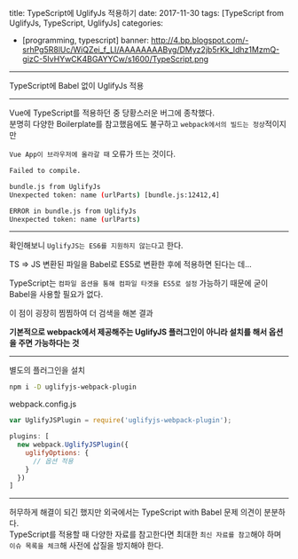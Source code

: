 title: TypeScript에 UglifyJs 적용하기
date: 2017-11-30
tags: [TypeScript from UglifyJs, TypeScript, UglifyJs]
categories:
- [programming, typescript]
banner: http://4.bp.blogspot.com/-srhPg5R8lUc/WiQZei_f_LI/AAAAAAAAByg/DMyz2jb5rKk_ldhz1MzmQ-gizC-5IvHYwCK4BGAYYCw/s1600/TypeScript.png

---

TypeScript에 Babel 없이 UglifyJs 적용

<!-- more -->

---

Vue에 TypeScript를 적용하던 중 당황스러운 버그에 종착했다.  
분명히 다양한 Boilerplate를 참고했음에도 불구하고 `webpack에서의 빌드는 정상`적이지만

`Vue App이 브라우저에 올라갈 때` 오류가 뜨는 것이다.


```bash
Failed to compile.

bundle.js from UglifyJs
Unexpected token: name (urlParts) [bundle.js:12412,4]
```

```bash
ERROR in bundle.js from UglifyJs
Unexpected token: name (urlParts)
```

---

확인해보니 `UglifyJS는 ES6를 지원하지 않는다`고 한다.

TS => JS 변환된 파일을 Babel로 ES5로 변환한 후에 적용하면 된다는 데...

TypeScript는 `컴파일 옵션을 통해 컴파일 타겟을 ES5로 설정` 가능하기 때문에 굳이 Babel을 사용할 필요가 없다.

이 점이 굉장히 찜찜하여 더 검색을 해본 결과

**기본적으로 webpack에서 제공해주는 UglifyJS 플러그인이 아니라 설치를 해서 옵션을 주면 가능하다는 것**

---

별도의 플러그인을 설치
```bash
npm i -D uglifyjs-webpack-plugin
```

webpack.config.js
```js
var UglifyJSPlugin = require('uglifyjs-webpack-plugin');

plugins: [
  new webpack.UglifyJSPlugin({
    uglifyOptions: {
      // 옵션 적용
    }
  })
]
```

---

허무하게 해결이 되긴 했지만 외국에서는 TypeScript with Babel 문제 의견이 분분하다.  
TypeScript를 적용할 때 다양한 자료를 참고한다면 최대한 `최신 자료를 참고`해야 하며  
`이슈 목록을 체크`해 사전에 삽질을 방지해야 한다.